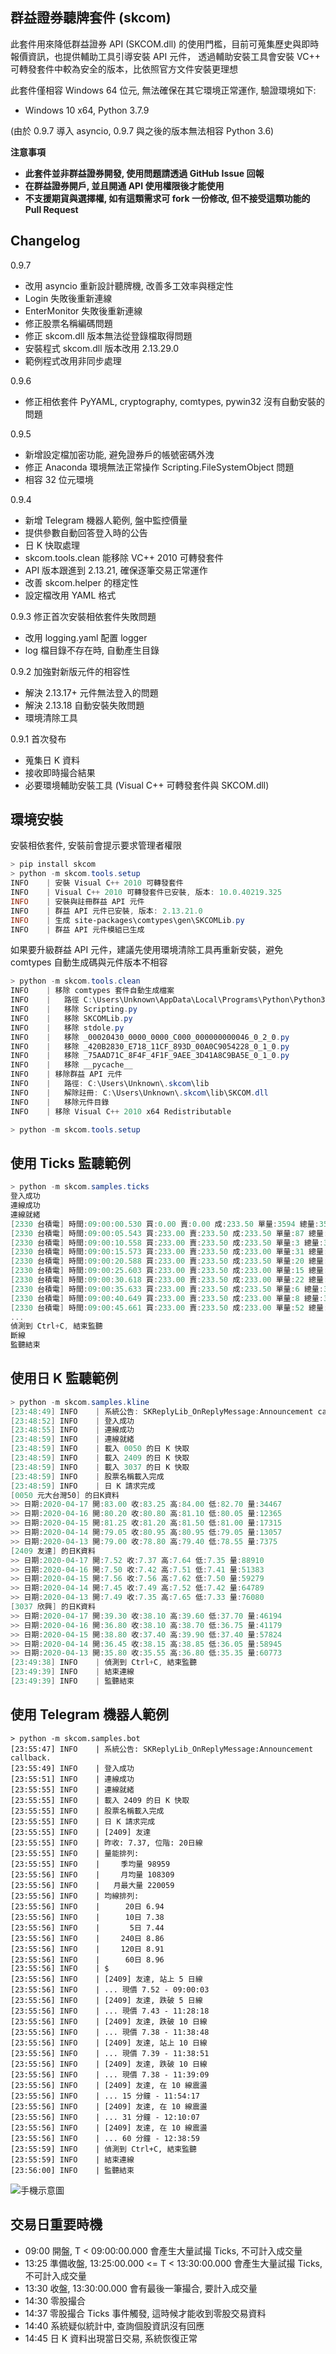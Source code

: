 ## 群益證券聽牌套件 (skcom)

此套件用來降低群益證券 API (SKCOM.dll) 的使用門檻，目前可蒐集歷史與即時報價資訊，也提供輔助工具引導安裝 API 元件，
透過輔助安裝工具會安裝 VC++ 可轉發套件中較為安全的版本，比依照官方文件安裝更理想

此套件僅相容 Windows 64 位元, 無法確保在其它環境正常運作, 驗證環境如下:

* Windows 10 x64, Python 3.7.9

(由於 0.9.7 導入 asyncio, 0.9.7 與之後的版本無法相容 Python 3.6)

**注意事項**

* **此套件並非群益證券開發, 使用問題請透過 GitHub Issue 回報**
* **在群益證券開戶, 並且開通 API 使用權限後才能使用**
* **不支援期貨與選擇權, 如有這類需求可 fork 一份修改, 但不接受這類功能的 Pull Request**

## Changelog

0.9.7

* 改用 asyncio 重新設計聽牌機, 改善多工效率與穩定性
* Login 失敗後重新連線
* EnterMonitor 失敗後重新連線
* 修正股票名稱編碼問題
* 修正 skcom.dll 版本無法從登錄檔取得問題
* 安裝程式 skcom.dll 版本改用 2.13.29.0
* 範例程式改用非同步處理

0.9.6

* 修正相依套件 PyYAML, cryptography, comtypes, pywin32 沒有自動安裝的問題

0.9.5

* 新增設定檔加密功能, 避免證券戶的帳號密碼外洩
* 修正 Anaconda 環境無法正常操作 Scripting.FileSystemObject 問題
* 相容 32 位元環境

0.9.4

* 新增 Telegram 機器人範例, 盤中監控價量
* 提供參數自動回答登入時的公告
* 日 K 快取處理
* skcom.tools.clean 能移除 VC++ 2010 可轉發套件
* API 版本跟進到 2.13.21, 確保逐筆交易正常運作
* 改善 skcom.helper 的穩定性
* 設定檔改用 YAML 格式

0.9.3 修正首次安裝相依套件失敗問題

* 改用 logging.yaml 配置 logger
* log 檔目錄不存在時, 自動產生目錄

0.9.2 加強對新版元件的相容性

* 解決 2.13.17+ 元件無法登入的問題
* 解決 2.13.18 自動安裝失敗問題
* 環境清除工具

0.9.1 首次發布

* 蒐集日 K 資料
* 接收即時撮合結果
* 必要環境輔助安裝工具 (Visual C++ 可轉發套件與 SKCOM.dll)

## 環境安裝

安裝相依套件, 安裝前會提示要求管理者權限

```powershell
> pip install skcom
> python -m skcom.tools.setup
INFO    | 安裝 Visual C++ 2010 可轉發套件
INFO    | Visual C++ 2010 可轉發套件已安裝, 版本: 10.0.40219.325
INFO    | 安裝與註冊群益 API 元件
INFO    | 群益 API 元件已安裝, 版本: 2.13.21.0
INFO    | 生成 site-packages\comtypes\gen\SKCOMLib.py
INFO    | 群益 API 元件模組已生成
```

如果要升級群益 API 元件，建議先使用環境清除工具再重新安裝，避免 comtypes 自動生成碼與元件版本不相容

```powershell
> python -m skcom.tools.clean
INFO    | 移除 comtypes 套件自動生成檔案
INFO    |   路徑 C:\Users\Unknown\AppData\Local\Programs\Python\Python38\lib\site-packages\comtypes\gen
INFO    |   移除 Scripting.py
INFO    |   移除 SKCOMLib.py
INFO    |   移除 stdole.py
INFO    |   移除 _00020430_0000_0000_C000_000000000046_0_2_0.py
INFO    |   移除 _420B2830_E718_11CF_893D_00A0C9054228_0_1_0.py
INFO    |   移除 _75AAD71C_8F4F_4F1F_9AEE_3D41A8C9BA5E_0_1_0.py
INFO    |   移除 __pycache__
INFO    | 移除群益 API 元件
INFO    |   路徑: C:\Users\Unknown\.skcom\lib
INFO    |   解除註冊: C:\Users\Unknown\.skcom\lib\SKCOM.dll
INFO    |   移除元件目錄
INFO    | 移除 Visual C++ 2010 x64 Redistributable

> python -m skcom.tools.setup
```


## 使用 Ticks 監聽範例

```powershell
> python -m skcom.samples.ticks
登入成功
連線成功
連線就緒
[2330 台積電] 時間:09:00:00.530 買:0.00 賣:0.00 成:233.50 單量:3594 總量:3594
[2330 台積電] 時間:09:00:05.543 買:233.00 賣:233.50 成:233.50 單量:87 總量:3681
[2330 台積電] 時間:09:00:10.558 買:233.00 賣:233.50 成:233.50 單量:3 總量:3684
[2330 台積電] 時間:09:00:15.573 買:233.00 賣:233.50 成:233.00 單量:31 總量:3715
[2330 台積電] 時間:09:00:20.588 買:233.00 賣:233.50 成:233.50 單量:20 總量:3735
[2330 台積電] 時間:09:00:25.603 買:233.00 賣:233.50 成:233.00 單量:15 總量:3750
[2330 台積電] 時間:09:00:30.618 買:233.00 賣:233.50 成:233.00 單量:22 總量:3772
[2330 台積電] 時間:09:00:35.633 買:233.00 賣:233.50 成:233.50 單量:6 總量:3778
[2330 台積電] 時間:09:00:40.649 買:233.00 賣:233.50 成:233.00 單量:8 總量:3786
[2330 台積電] 時間:09:00:45.661 買:233.00 賣:233.50 成:233.00 單量:52 總量:3838
...
偵測到 Ctrl+C, 結束監聽
斷線
監聽結束
```

## 使用日 K 監聽範例

```powershell
> python -m skcom.samples.kline
[23:48:49] INFO    | 系統公告: SKReplyLib_OnReplyMessage:Announcement callback.
[23:48:52] INFO    | 登入成功
[23:48:55] INFO    | 連線成功
[23:48:59] INFO    | 連線就緒
[23:48:59] INFO    | 載入 0050 的日 K 快取
[23:48:59] INFO    | 載入 2409 的日 K 快取
[23:48:59] INFO    | 載入 3037 的日 K 快取
[23:48:59] INFO    | 股票名稱載入完成
[23:48:59] INFO    | 日 K 請求完成
[0050 元大台灣50] 的日K資料
>> 日期:2020-04-17 開:83.00 收:83.25 高:84.00 低:82.70 量:34467
>> 日期:2020-04-16 開:80.20 收:80.80 高:81.10 低:80.05 量:12365
>> 日期:2020-04-15 開:81.25 收:81.20 高:81.50 低:81.00 量:17315
>> 日期:2020-04-14 開:79.05 收:80.95 高:80.95 低:79.05 量:13057
>> 日期:2020-04-13 開:79.00 收:78.80 高:79.40 低:78.55 量:7375
[2409 友達] 的日K資料
>> 日期:2020-04-17 開:7.52 收:7.37 高:7.64 低:7.35 量:88910
>> 日期:2020-04-16 開:7.50 收:7.42 高:7.51 低:7.41 量:51383
>> 日期:2020-04-15 開:7.56 收:7.56 高:7.62 低:7.50 量:59279
>> 日期:2020-04-14 開:7.45 收:7.49 高:7.52 低:7.42 量:64789
>> 日期:2020-04-13 開:7.49 收:7.35 高:7.65 低:7.33 量:76080
[3037 欣興] 的日K資料
>> 日期:2020-04-17 開:39.30 收:38.10 高:39.60 低:37.70 量:46194
>> 日期:2020-04-16 開:36.80 收:38.10 高:38.70 低:36.75 量:41179
>> 日期:2020-04-15 開:38.80 收:37.40 高:39.90 低:37.40 量:57824
>> 日期:2020-04-14 開:36.45 收:38.15 高:38.85 低:36.05 量:58945
>> 日期:2020-04-13 開:35.80 收:35.55 高:36.80 低:35.35 量:60773
[23:49:38] INFO    | 偵測到 Ctrl+C, 結束監聽
[23:49:39] INFO    | 結束連線
[23:49:39] INFO    | 監聽結束
```

## 使用 Telegram 機器人範例

```
> python -m skcom.samples.bot
[23:55:47] INFO    | 系統公告: SKReplyLib_OnReplyMessage:Announcement callback.
[23:55:49] INFO    | 登入成功
[23:55:51] INFO    | 連線成功
[23:55:55] INFO    | 連線就緒
[23:55:55] INFO    | 載入 2409 的日 K 快取
[23:55:55] INFO    | 股票名稱載入完成
[23:55:55] INFO    | 日 K 請求完成
[23:55:55] INFO    | [2409] 友達
[23:55:55] INFO    | 昨收: 7.37, 位階: 20日線
[23:55:55] INFO    | 量能排列:
[23:55:55] INFO    |   　季均量 98959
[23:55:56] INFO    |   　月均量 108309
[23:55:56] INFO    |   月最大量 220059
[23:55:56] INFO    | 均線排列:
[23:55:56] INFO    |   　 20日 6.94
[23:55:56] INFO    |   　 10日 7.38
[23:55:56] INFO    |   　  5日 7.44
[23:55:56] INFO    |   　240日 8.86
[23:55:56] INFO    |   　120日 8.91
[23:55:56] INFO    |   　 60日 8.96
[23:55:56] INFO    | $
[23:55:56] INFO    | [2409] 友達, 站上 5 日線
[23:55:56] INFO    | ... 現價 7.52 - 09:00:03
[23:55:56] INFO    | [2409] 友達, 跌破 5 日線
[23:55:56] INFO    | ... 現價 7.43 - 11:28:18
[23:55:56] INFO    | [2409] 友達, 跌破 10 日線
[23:55:56] INFO    | ... 現價 7.38 - 11:38:48
[23:55:56] INFO    | [2409] 友達, 站上 10 日線
[23:55:56] INFO    | ... 現價 7.39 - 11:38:51
[23:55:56] INFO    | [2409] 友達, 跌破 10 日線
[23:55:56] INFO    | ... 現價 7.38 - 11:39:09
[23:55:56] INFO    | [2409] 友達, 在 10 線震盪
[23:55:56] INFO    | ... 15 分鐘 - 11:54:17
[23:55:56] INFO    | [2409] 友達, 在 10 線震盪
[23:55:56] INFO    | ... 31 分鐘 - 12:10:07
[23:55:56] INFO    | [2409] 友達, 在 10 線震盪
[23:55:56] INFO    | ... 60 分鐘 - 12:38:59
[23:55:59] INFO    | 偵測到 Ctrl+C, 結束監聽
[23:55:59] INFO    | 結束連線
[23:56:00] INFO    | 監聽結束
```

![手機示意圖](https://github.com/tacosync/skcom/raw/master/screenshot/screenshot-telegram.png)

## 交易日重要時機

* 09:00 開盤, T < 09:00:00.000 會產生大量試撮 Ticks, 不可計入成交量
* 13:25 準備收盤, 13:25:00.000 <= T < 13:30:00.000 會產生大量試撮 Ticks, 不可計入成交量
* 13:30 收盤, 13:30:00.000 會有最後一筆撮合, 要計入成交量
* 14:30 零股撮合
* 14:37 零股撮合 Ticks 事件觸發, 這時候才能收到零股交易資料
* 14:40 系統疑似統計中, 查詢個股資訊沒有回應
* 14:45 日 K 資料出現當日交易, 系統恢復正常
